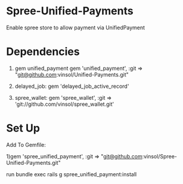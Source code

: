 Spree-Unified-Payments
================
Enable spree store to allow payment via UnifiedPayment

Dependencies
================

1) gem unified_payment
    gem 'unified_payment', :git => "git@github.com:vinsol/Unified-Payments.git"

2) delayed_job:
    gem 'delayed_job_active_record'

3) spree_wallet:
    gem 'spree_wallet', :git => 'git://github.com/vinsol/spree_wallet.git'


Set Up
================

Add To Gemfile:

1)gem 'spree_unified_payment', :git => "git@github.com:vinsol/Spree-Unified-Payments.git"

run bundle exec rails g spree_unified_payment:install
